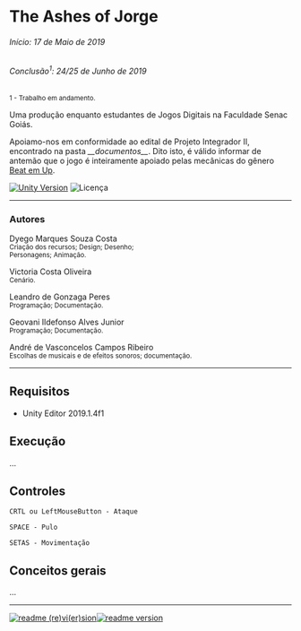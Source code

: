 # The Ashes of Jorge
###### Início: 17 de Maio de 2019
###### Conclusão<sup>1</sup>: 24/25 de Junho de 2019
<sup>1 - Trabalho em andamento.</sup>

Uma produção enquanto estudantes de Jogos Digitais na Faculdade Senac Goiás.

Apoiamo-nos em conformidade ao edital de Projeto Integrador II, encontrado na pasta *\___documentos_\_\_*. 
Dito isto, é válido informar de antemão que o jogo é inteiramente apoiado pelas mecânicas do gênero <a href="https://pt.wikipedia.org/wiki/Beat_%27em_up)" target="_blank">Beat em Up</a>.

[![Unity Version](https://img.shields.io/badge/Unity-2019.1-green.svg?logo=unity&style=flat-square&colorA=000000)](https://store.unity.com/download?ref=personal) ![Licença](https://img.shields.io/badge/Licença-MIT-blue.svg?style=flat-square)
___

### Autores

Dyego Marques Souza Costa<br/><sup>Criação dos recursos; Design; Desenho;<br/>Personagens; Animação.</sup>

Victoria Costa Oliveira<br/><sup>Cenário.</sup>

Leandro de Gonzaga Peres<br/><sup>Programação; Documentação.</sup>

Geovani Ildefonso Alves Junior<br/><sup>Programação; Documentação.</sup>

André de Vasconcelos Campos Ribeiro<br/><sup>Escolhas de musicais e de efeitos sonoros; documentação.</sup>
<hr>


## Requisitos
- Unity Editor 2019.1.4f1
 
## Execução
...

## Controles
```
CRTL ou LeftMouseButton - Ataque

SPACE - Pulo

SETAS - Movimentação
```
## Conceitos gerais
...

___
[![readme (re)vi(er)sion](https://img.shields.io/badge/%2F~.-lightgrey.svg?style=flat-square&colorA=808080&colorB=808080)![readme version](https://img.shields.io/badge/27%2F05%2F19--lightgrey.svg?style=flat-square&colorA=000000&colorB=ffffff)](https://works.sohne.com.br/taoj)


